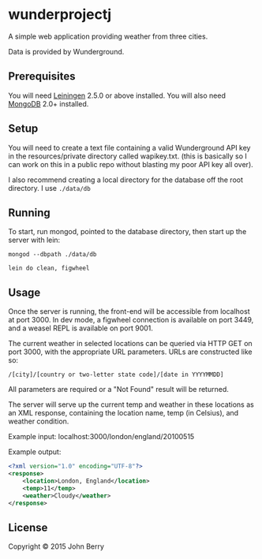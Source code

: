 # wunderprojectj

A simple web application providing weather from three cities.

Data is provided by Wunderground.

## Prerequisites

You will need [Leiningen][] 2.5.0 or above installed. You will also need [MongoDB][] 2.0+ installed.

[leiningen]: https://github.com/technomancy/leiningen
[mongodb]: https://www.mongodb.org/

## Setup

You will need to create a text file containing a valid Wunderground API key in the resources/private directory called wapikey.txt. (this is basically so I can work on this in a public repo without blasting my poor API key all over). 

I also recommend creating a local directory for the database off the root directory. I use `./data/db`

## Running

To start, run mongod, pointed to the database directory, then start up the server with lein:

	mongod --dbpath ./data/db

	lein do clean, figwheel

## Usage

Once the server is running, the front-end will be accessible from localhost at port 3000. In dev mode, a figwheel connection is available on port 3449, and a weasel REPL is available on port 9001.

The current weather in selected locations can be queried via HTTP GET on port 3000, with the appropriate URL parameters. URLs are constructed like so:

	/[city]/[country or two-letter state code]/[date in YYYYMMDD]

All parameters are required or a "Not Found" result will be returned.

The server will serve up the current temp and weather in these locations as an XML response, containing the location name, temp (in Celsius), and weather condition. 

Example input:
	localhost:3000/london/england/20100515

Example output: 
```xml
<?xml version="1.0" encoding="UTF-8"?>
<response>
	<location>London, England</location>
	<temp>11</temp>
	<weather>Cloudy</weather>
</response>
```

## License

Copyright © 2015 John Berry
